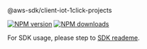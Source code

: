 @aws-sdk/client-iot-1click-projects

[![NPM version](https://img.shields.io/npm/v/@aws-sdk/client-iot-1click-projects/preview.svg)](https://www.npmjs.com/package/@aws-sdk/client-iot-1click-projects)
[![NPM downloads](https://img.shields.io/npm/dm/@aws-sdk/client-iot-1click-projects.svg)](https://www.npmjs.com/package/@aws-sdk/client-iot-1click-projects)

For SDK usage, please step to [SDK reademe](https://github.com/aws/aws-sdk-js-v3).
